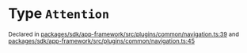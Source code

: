 # Type `Attention`
<sub>Declared in [packages/sdk/app-framework/src/plugins/common/navigation.ts:39](https://github.com/dxos/dxos/blob/ee0bfefcb/packages/sdk/app-framework/src/plugins/common/navigation.ts#L39) and [packages/sdk/app-framework/src/plugins/common/navigation.ts:45](https://github.com/dxos/dxos/blob/ee0bfefcb/packages/sdk/app-framework/src/plugins/common/navigation.ts#L45)</sub>






